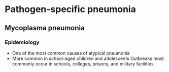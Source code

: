 # Pathogen-specific pneumonia
## Mycoplasma pneumonia
### Epidemiology
- One of the most common causes of atypical pneumonia
- More common in school-aged children and adolescents
Outbreaks most commonly occur in schools, colleges, prisons, and military facilities.